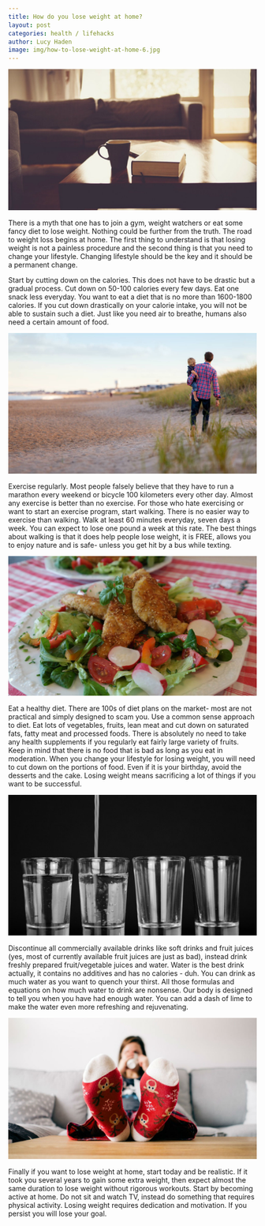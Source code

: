 ```yaml
---
title: How do you lose weight at home?
layout: post
categories: health / lifehacks
author: Lucy Haden
image: img/how-to-lose-weight-at-home-6.jpg
---
```


![How to lose weight at home](/img/how-to-lose-weight-at-home-2.jpg)
 
There is a myth that one has to join a gym, weight watchers or eat some fancy diet to lose weight. Nothing could be further from the truth. The road to weight loss begins at home. The first thing to understand is that losing weight is not a painless procedure and the second thing is that you need to change your lifestyle. Changing lifestyle should be the key and it should be a permanent change.  
 
 
Start by cutting down on the calories. This does not have to be drastic but a gradual process. Cut down on 50-100 calories every few days. Eat one snack less everyday. You want to eat a diet that is no more than 1600-1800 calories. If you cut down drastically on your calorie intake, you will not be able to sustain such a diet. Just like you need air to breathe, humans also need a certain amount of food. 

![How to lose weight at home](/img/how-to-lose-weight-at-home-3.jpg)
 
Exercise regularly. Most people falsely believe that they have to run a marathon every weekend or bicycle 100 kilometers every other day. Almost any exercise is better than no exercise. For those who hate exercising or want to start an exercise program, start walking. There is no easier way to exercise than walking. Walk at least 60 minutes everyday, seven days a week. You can expect to lose one pound a week at this rate. The best things about walking is that it does help people lose weight, it is FREE, allows you to enjoy nature and is safe- unless you get hit by a bus while texting. 

![How to lose weight at home](/img/how-to-lose-weight-at-home-4.jpg)
 
Eat a healthy diet. There are 100s of diet plans on the market- most are not practical and simply designed to scam you. Use a common sense approach to diet. Eat lots of vegetables, fruits, lean meat and cut down on saturated fats, fatty meat and processed foods. There is absolutely no need to take any health supplements if you regularly eat fairly large variety of fruits.  
Keep in mind that there is no food that is bad as long as you eat in moderation. 
When you change your lifestyle for losing weight, you will need to cut down on the portions of food. Even if it is your birthday, avoid the desserts and the cake. Losing weight means sacrificing a lot of things if you want to be successful. 

![How to lose weight at home](/img/how-to-lose-weight-at-home-5.jpg) 
 
Discontinue all commercially available drinks like soft drinks and fruit juices (yes, most of currently available fruit juices are just as bad), instead drink freshly prepared fruit/vegetable juices and water. Water is the best drink actually, it contains no additives and has no calories - duh. You can drink as much water as you want to quench your thirst. All those formulas and equations on how much water to drink are nonsense. Our body is designed to tell you when you have had enough water. You can add a dash of lime to make the water even more refreshing and rejuvenating.

![How to lose weight at home](/img/how-to-lose-weight-at-home.jpg)
 
Finally if you want to lose weight at home, start today and be realistic. If it took you several years to gain some extra weight, then expect almost the same duration to lose weight without rigorous workouts. Start by becoming active at home. Do not sit and watch TV, instead do something that requires physical activity. Losing weight requires dedication and motivation. If you persist you will lose your goal.   
        